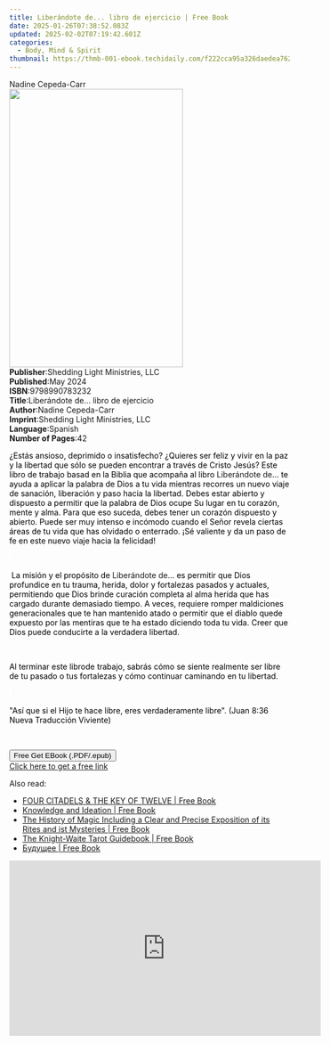 ```yaml
---
title: Liberándote de... libro de ejercicio | Free Book
date: 2025-01-26T07:38:52.083Z
updated: 2025-02-02T07:19:42.601Z
categories:
  - Body, Mind & Spirit
thumbnail: https://thmb-001-ebook.techidaily.com/f222cca95a326daedea762b70b4d56c83e2eec6a81895d89a5f5f738c6b7e8a5.jpg
---
```

<main id="book-container">
  <div class="flex flex-col">
    <div class="book-brief flex-1 py-6 px-4 sm:p-6 md:py-10 md:px-8">
      <!-- brief-->
      <div class="book-brief-main">Nadine Cepeda-Carr</div>
    </div>
    <div
      class="book-meta-info flex-1 grid gap-4 col-start-1 col-end-3 row-start-1 sm:mb-6 sm:grid-cols-4 lg:gap-6 lg:col-start-2 lg:row-end-6 lg:row-span-6 lg:mb-0"
    >
      <div
        class="book-meta-info-left place-content-center mt-4 p-4 text-sm leading-6 col-start-2 col-span-2 dark:text-slate-400"
      >
        <img
          class="w-full h-500 object-cover rounded-lg sm:h-255 sm:col-span-2 lg:col-span-full"
          src="https://img-001-ebook.techidaily.com/57c41af01a7f58b50d33c6f0a4ee63d0dd24df47398270fb4735fb3b8759b0f6.jpg"
          alt=""
          width="312"
          height="500"
        />
      </div>
      <div
        class="book-meta-info-right mt-2 col-start-1 row-start-2 col-span-3 self-center"
      >
        <!-- meta data  -->
        <div class="flex flex-col px-4 md:px-8">
          <div class="flex-1">
            <strong>Publisher</strong>:<span class="px-2"
              >Shedding Light Ministries, LLC</span
            >
          </div>
          <div class="flex-1">
            <strong>Published</strong>:<span class="px-2">May 2024</span>
          </div>
          <div class="flex-1">
            <strong>ISBN</strong>:<span class="px-2">9798990783232</span>
          </div>
          <div class="flex-1">
            <strong>Title</strong>:<span class="px-2"
              >Liberándote de... libro de ejercicio</span
            >
          </div>
          <div class="flex-1">
            <strong>Author</strong>:<span class="px-2">Nadine Cepeda-Carr</span>
          </div>
          <div class="flex-1">
            <strong>Imprint</strong>:<span class="px-2"
              >Shedding Light Ministries, LLC</span
            >
          </div>
          <div class="flex-1">
            <strong>Language</strong>:<span class="px-2">Spanish</span>
          </div>
          <div class="flex-1">
            <strong>Number of Pages</strong>:<span class="px-2">42</span>
          </div>
        </div>
      </div>
    </div>
    <div class="book-description flex-1 py-6 px-4 sm:p-6 md:py-10 md:px-8">
      <div class="book-description-main">
        <div accordion-content="" id="description">
          <p>
            <span
              style="background-color: rgb(255, 255, 255); color: rgb(0, 0, 0)"
              >¿Estás ansioso, deprimido o insatisfecho? ¿Quieres ser feliz y
              vivir en la paz y la libertad que sólo se pueden encontrar a
              través de Cristo Jesús? Este libro de trabajo basad en la Biblia
              que acompaña al libro </span
            >Liberándote de<span
              style="background-color: rgb(255, 255, 255); color: rgb(0, 0, 0)"
              >... te ayuda a aplicar la palabra de Dios a tu vida mientras
              recorres un nuevo viaje de sanación, liberación y paso hacia la
              libertad. Debes estar abierto y dispuesto a permitir que la
              palabra de Dios ocupe Su lugar en tu corazón, mente y alma. Para
              que eso suceda, debes tener un corazón dispuesto y abierto. Puede
              ser muy intenso e incómodo cuando el Señor revela ciertas áreas de
              tu vida que has olvidado o enterrado. ¡Sé valiente y da un paso de
              fe en este nuevo viaje hacia la felicidad!</span
            >
          </p>
          <p>
            <span
              style="background-color: rgb(255, 255, 255); color: rgb(0, 0, 0)"
              >&nbsp;</span
            >
          </p>
          <p>
            <span
              style="background-color: rgb(255, 255, 255); color: rgb(0, 0, 0)"
              >&nbsp;La misión y el propósito de </span
            >Liberándote de<span
              style="background-color: rgb(255, 255, 255); color: rgb(0, 0, 0)"
              >... es permitir que Dios profundice en tu trauma, herida, dolor y
              fortalezas pasados y actuales, permitiendo que Dios brinde
              curación completa al alma herida que has cargado durante demasiado
              tiempo. A veces, requiere romper maldiciones generacionales que te
              han mantenido atado o permitir que el diablo quede expuesto por
              las mentiras que te ha estado diciendo toda tu vida. Creer que
              Dios puede conducirte a la verdadera libertad.</span
            >
          </p>
          <p>
            <span
              style="background-color: rgb(255, 255, 255); color: rgb(0, 0, 0)"
              >&nbsp;</span
            >
          </p>
          <p>
            <span
              style="background-color: rgb(255, 255, 255); color: rgb(0, 0, 0)"
              >Al terminar este librode trabajo, sabrás cómo se siente realmente
              ser libre de tu pasado o tus fortalezas y cómo continuar caminando
              en tu libertad.</span
            >
          </p>
          <p>
            <span
              style="background-color: rgb(255, 255, 255); color: rgb(0, 0, 0)"
              >&nbsp;</span
            >
          </p>
          <p>
            <span
              style="background-color: rgb(255, 255, 255); color: rgb(0, 0, 0)"
              >"Así que si el Hijo te hace libre, eres verdaderamente libre".
              (Juan 8:36 Nueva Traducción Viviente)</span
            >
          </p>
          <p><br /></p>
        </div>
        <div class="accordion-fader"></div>
      </div>
    </div>
    <div class="book-excerpts flex-1 py-6 px-4 sm:p-6 md:py-10 md:px-8"></div>
    <div
      class="book-about-author flex-1 py-6 px-4 sm:p-6 md:py-10 md:px-8"
    ></div>
    <div class="book-free-get flex-1 py-6 px-4 sm:p-6 md:py-10 md:px-8">
      <button
        id="btn-free-get"
        class="bg-blue-500 hover:bg-blue-700 text-white font-bold py-2 px-4 rounded"
      >
        Free Get EBook (.PDF/.epub)
      </button>
      <div id="countdown-display" class="px-2 text-lg mt-2"></div>
      <a
        id="free-link"
        class="hidden bg-blue-500 hover:bg-blue-700 text-white font-bold py-2 px-4 rounded"
        href="https://www.ebooks.com/en-us/book/211373526/liber-ndote-de-libro-de-ejercicio/nadine-cepeda-carr/"
        target="_blank"
        >Click here to get a free link</a
      >
    </div>
    <script>
      let countdownTime = 0;
      let countdownInterval = null;
      document
        .getElementById('btn-free-get')
        .addEventListener('click', startCountdown);
      function startCountdown() {
        countdownTime = new Date().getTime() + 60000 * 3;
        countdownInterval = setInterval(updateCountdown, 1000);
        document.getElementById('btn-free-get').disabled = true;
        document
          .getElementById('btn-free-get')
          .classList.add('bg-gray-500', 'cursor-not-allowed');
      }
      function updateCountdown() {
        let currentTime = new Date().getTime();
        let timeLeft = countdownTime - currentTime;
        let secondsLeft = Math.floor(timeLeft / 1000);
        document.getElementById('countdown-display').innerHTML =
          `Remaining time: ${secondsLeft} seconds.`;
        if (secondsLeft <= 0) {
          clearInterval(countdownInterval);
          document.getElementById('btn-free-get').classList.add('hidden');
          document.getElementById('free-link').classList.remove('hidden');
          document.getElementById('countdown-display').innerHTML = '';
        }
      }
    </script>
  </div>
</main>

<ins class="adsbygoogle"
      style="display:block"
      data-ad-client="ca-pub-7571918770474297"
      data-ad-slot="8358498916"
      data-ad-format="auto"
      data-full-width-responsive="true"></ins>
    

<span class="atpl-alsoreadstyle">Also read:</span>
<div><ul>
<li><a href="https://novels-ebooks.techidaily.com/210822908-9781088118030-four-citadels-the-key-of-twelve/"><u>FOUR CITADELS & THE KEY OF TWELVE | Free Book</u></a></li>
<li><a href="https://novels-ebooks.techidaily.com/210823607-9781394208609-knowledge-and-ideation/"><u>Knowledge and Ideation | Free Book</u></a></li>
<li><a href="https://novels-ebooks.techidaily.com/210823529-9783988263049-the-history-of-magic-including-a-clear-and-precise-exposition-of-its-rites-and-ist-mysteries/"><u>The History of Magic Including a Clear and Precise Exposition of its Rites and ist Mysteries | Free Book</u></a></li>
<li><a href="https://novels-ebooks.techidaily.com/210823670-9781399807371-the-knight-waite-tarot-guidebook/"><u>The Knight-Waite Tarot Guidebook | Free Book</u></a></li>
<li><a href="https://novels-ebooks.techidaily.com/210822954-9781960466051-budushee/"><u>Будущее | Free Book</u></a></li>
</ul></div>

<!-- affiliate ads begin -->
<iframe width="560" height="315" src="https://www.youtube.com/embed/KKFdFHaVIJg?si=x2vLw7ty3FtHX-9T" title="YouTube video player" frameborder="0" allow="accelerometer; autoplay; clipboard-write; encrypted-media; gyroscope; picture-in-picture; web-share" referrerpolicy="strict-origin-when-cross-origin" allowfullscreen></iframe>
<!-- affiliate ads end -->

